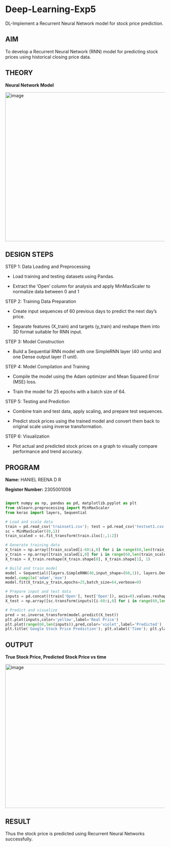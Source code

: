 # Deep-Learning-Exp5

DL-Implement a Recurrent Neural Network model for stock price prediction.

## **AIM**

To develop a Recurrent Neural Network (RNN) model for predicting stock prices using historical closing price data.

## **THEORY**

**Neural Network Model**

<img width="890" height="471" alt="image" src="https://github.com/user-attachments/assets/67fbb2eb-4d34-4f21-822a-b1329dd2f677" />


## **DESIGN STEPS**

STEP 1: Data Loading and Preprocessing

  - Load training and testing datasets using Pandas.

  - Extract the ‘Open’ column for analysis and apply MinMaxScaler to normalize data between 0 and 1


STEP 2: Training Data Preparation

  - Create input sequences of 60 previous days to predict the next day’s price.

  - Separate features (X_train) and targets (y_train) and reshape them into 3D format suitable for RNN input.

STEP 3: Model Construction

  - Build a Sequential RNN model with one SimpleRNN layer (40 units) and one Dense output layer (1 unit).

STEP 4: Model Compilation and Training

  - Compile the model using the Adam optimizer and Mean Squared Error (MSE) loss.

  - Train the model for 25 epochs with a batch size of 64.

STEP 5: Testing and Prediction

  - Combine train and test data, apply scaling, and prepare test sequences.

  - Predict stock prices using the trained model and convert them back to original scale using inverse transformation.

STEP 6: Visualization

  - Plot actual and predicted stock prices on a graph to visually compare performance and trend accuracy.

## **PROGRAM**


**Name:** HANIEL REENA D R

**Register Number:** 2305001008


```python

import numpy as np, pandas as pd, matplotlib.pyplot as plt
from sklearn.preprocessing import MinMaxScaler
from keras import layers, Sequential

# Load and scale data
train = pd.read_csv('trainset1.csv'); test = pd.read_csv('testset1.csv')
sc = MinMaxScaler((0,1))
train_scaled = sc.fit_transform(train.iloc[:,1:2])

# Generate training data
X_train = np.array([train_scaled[i-60:i,0] for i in range(60,len(train_scaled))])
y_train = np.array([train_scaled[i,0] for i in range(60,len(train_scaled))])
X_train = X_train.reshape(X_train.shape[0], X_train.shape[1], 1)

# Build and train model
model = Sequential([layers.SimpleRNN(40,input_shape=(60,1)), layers.Dense(1)])
model.compile('adam','mse')
model.fit(X_train,y_train,epochs=25,batch_size=64,verbose=0)

# Prepare input and test data
inputs = pd.concat((train['Open'], test['Open']), axis=0).values.reshape(-1,1)
X_test = np.array([sc.transform(inputs)[i-60:i,0] for i in range(60,len(inputs))]).reshape(-1,60,1)

# Predict and visualize
pred = sc.inverse_transform(model.predict(X_test))
plt.plot(inputs,color='yellow',label='Real Price')
plt.plot(range(60,len(inputs)),pred,color='violet',label='Predicted')
plt.title('Google Stock Price Prediction'); plt.xlabel('Time'); plt.ylabel('Price'); plt.legend(); plt.show()

````





## **OUTPUT**


**True Stock Price, Predicted Stock Price vs time**

<img width="580" height="455" alt="image" src="https://github.com/user-attachments/assets/0a8df849-9b15-4f8d-a679-6e68a9b9bc32" />



## **RESULT**

Thus the stock price is predicted using Recurrent Neural Networks successfully.
